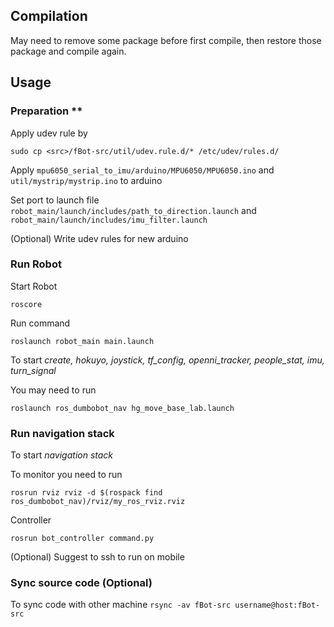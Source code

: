 ## Compilation
May need to remove some package before first compile, then restore those package and compile again.
## Usage
### Preparation **
Apply udev rule by

`sudo cp <src>/fBot-src/util/udev.rule.d/* /etc/udev/rules.d/`

Apply `mpu6050_serial_to_imu/arduino/MPU6050/MPU6050.ino` and `util/mystrip/mystrip.ino` to arduino

Set port to launch file `robot_main/launch/includes/path_to_direction.launch` and `robot_main/launch/includes/imu_filter.launch`

(Optional) Write udev rules for new arduino

### Run Robot

Start Robot

`roscore`

Run command

`roslaunch robot_main main.launch`

To start *create, hokuyo, joystick, tf_config, openni_tracker, people_stat, imu, turn_signal*

You may need to run

`roslaunch ros_dumbobot_nav hg_move_base_lab.launch`

### Run navigation stack

To start *navigation stack*

To monitor you need to run

`rosrun rviz rviz -d $(rospack find ros_dumbobot_nav)/rviz/my_ros_rviz.rviz`

Controller

`rosrun bot_controller command.py`

(Optional) Suggest to ssh to run on mobile

### Sync source code (Optional)
To sync code with other machine
`rsync -av fBot-src username@host:fBot-src`
